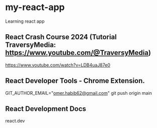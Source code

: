 # my-react-app
Learning react app


## React Crash Course 2024 (Tutorial TraversyMedia: https://www.youtube.com/@TraversyMedia)
https://www.youtube.com/watch?v=LDB4uaJ87e0

## React Developer Tools - Chrome Extension.

GIT_AUTHOR_EMAIL="omer.habib62@gmail.com" git push origin main


## React Development Docs
react.dev
